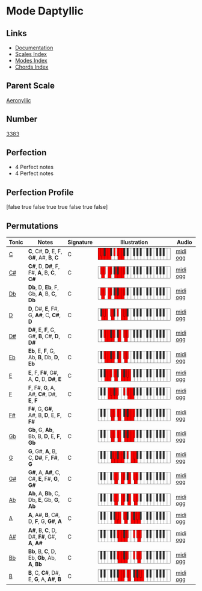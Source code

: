 # Mode Daptyllic

## Links

- [Documentation](index.md)
- [Scales Index](Scales.md)
- [Modes Index](Modes.md)
- [Chords Index](Chords.md)

## Parent Scale

[Aeronyllic](ScaleAeronyllic.md)

## Number

[3383](https://ianring.com/musictheory/scales/3383)

## Perfection

- 4 Perfect notes
- 4 Perfect notes

## Perfection Profile

[false true false true true false true false]

## Permutations

| Tonic | Notes | Signature | Illustration | Audio |
|-------|-------|-----------|--------------|-------|
| [C](ModeCNaturalDaptyllic.md) | **C**, C#, **D**, E, F, **G#**, A#, **B**, **C** | C | ![CNaturalDaptyllic](ModeCNaturalDaptyllic.png) | [midi](ModeCNaturalDaptyllic.mid) [ogg](ModeCNaturalDaptyllic.ogg) |
| [C#](ModeCSharpDaptyllic.md) | **C#**, D, **D#**, F, F#, **A**, B, **C**, **C#** | C | ![CSharpDaptyllic](ModeCSharpDaptyllic.png) | [midi](ModeCSharpDaptyllic.mid) [ogg](ModeCSharpDaptyllic.ogg) |
| [Db](ModeDFlatDaptyllic.md) | **Db**, D, **Eb**, F, Gb, **A**, B, **C**, **Db** | C | ![DFlatDaptyllic](ModeDFlatDaptyllic.png) | [midi](ModeDFlatDaptyllic.mid) [ogg](ModeDFlatDaptyllic.ogg) |
| [D](ModeDNaturalDaptyllic.md) | **D**, D#, **E**, F#, G, **A#**, C, **C#**, **D** | C | ![DNaturalDaptyllic](ModeDNaturalDaptyllic.png) | [midi](ModeDNaturalDaptyllic.mid) [ogg](ModeDNaturalDaptyllic.ogg) |
| [D#](ModeDSharpDaptyllic.md) | **D#**, E, **F**, G, G#, **B**, C#, **D**, **D#** | C | ![DSharpDaptyllic](ModeDSharpDaptyllic.png) | [midi](ModeDSharpDaptyllic.mid) [ogg](ModeDSharpDaptyllic.ogg) |
| [Eb](ModeEFlatDaptyllic.md) | **Eb**, E, **F**, G, Ab, **B**, Db, **D**, **Eb** | C | ![EFlatDaptyllic](ModeEFlatDaptyllic.png) | [midi](ModeEFlatDaptyllic.mid) [ogg](ModeEFlatDaptyllic.ogg) |
| [E](ModeENaturalDaptyllic.md) | **E**, F, **F#**, G#, A, **C**, D, **D#**, **E** | C | ![ENaturalDaptyllic](ModeENaturalDaptyllic.png) | [midi](ModeENaturalDaptyllic.mid) [ogg](ModeENaturalDaptyllic.ogg) |
| [F](ModeFNaturalDaptyllic.md) | **F**, F#, **G**, A, A#, **C#**, D#, **E**, **F** | C | ![FNaturalDaptyllic](ModeFNaturalDaptyllic.png) | [midi](ModeFNaturalDaptyllic.mid) [ogg](ModeFNaturalDaptyllic.ogg) |
| [F#](ModeFSharpDaptyllic.md) | **F#**, G, **G#**, A#, B, **D**, E, **F**, **F#** | C | ![FSharpDaptyllic](ModeFSharpDaptyllic.png) | [midi](ModeFSharpDaptyllic.mid) [ogg](ModeFSharpDaptyllic.ogg) |
| [Gb](ModeGFlatDaptyllic.md) | **Gb**, G, **Ab**, Bb, B, **D**, E, **F**, **Gb** | C | ![GFlatDaptyllic](ModeGFlatDaptyllic.png) | [midi](ModeGFlatDaptyllic.mid) [ogg](ModeGFlatDaptyllic.ogg) |
| [G](ModeGNaturalDaptyllic.md) | **G**, G#, **A**, B, C, **D#**, F, **F#**, **G** | C | ![GNaturalDaptyllic](ModeGNaturalDaptyllic.png) | [midi](ModeGNaturalDaptyllic.mid) [ogg](ModeGNaturalDaptyllic.ogg) |
| [G#](ModeGSharpDaptyllic.md) | **G#**, A, **A#**, C, C#, **E**, F#, **G**, **G#** | C | ![GSharpDaptyllic](ModeGSharpDaptyllic.png) | [midi](ModeGSharpDaptyllic.mid) [ogg](ModeGSharpDaptyllic.ogg) |
| [Ab](ModeAFlatDaptyllic.md) | **Ab**, A, **Bb**, C, Db, **E**, Gb, **G**, **Ab** | C | ![AFlatDaptyllic](ModeAFlatDaptyllic.png) | [midi](ModeAFlatDaptyllic.mid) [ogg](ModeAFlatDaptyllic.ogg) |
| [A](ModeANaturalDaptyllic.md) | **A**, A#, **B**, C#, D, **F**, G, **G#**, **A** | C | ![ANaturalDaptyllic](ModeANaturalDaptyllic.png) | [midi](ModeANaturalDaptyllic.mid) [ogg](ModeANaturalDaptyllic.ogg) |
| [A#](ModeASharpDaptyllic.md) | **A#**, B, **C**, D, D#, **F#**, G#, **A**, **A#** | C | ![ASharpDaptyllic](ModeASharpDaptyllic.png) | [midi](ModeASharpDaptyllic.mid) [ogg](ModeASharpDaptyllic.ogg) |
| [Bb](ModeBFlatDaptyllic.md) | **Bb**, B, **C**, D, Eb, **Gb**, Ab, **A**, **Bb** | C | ![BFlatDaptyllic](ModeBFlatDaptyllic.png) | [midi](ModeBFlatDaptyllic.mid) [ogg](ModeBFlatDaptyllic.ogg) |
| [B](ModeBNaturalDaptyllic.md) | **B**, C, **C#**, D#, E, **G**, A, **A#**, **B** | C | ![BNaturalDaptyllic](ModeBNaturalDaptyllic.png) | [midi](ModeBNaturalDaptyllic.mid) [ogg](ModeBNaturalDaptyllic.ogg) |
